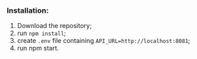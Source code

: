 ### Installation:
1) Download the repository;
2) run `npm install`;
3) create `.env` file containing `API_URL=http://localhost:8081`;
4) run npm start.

